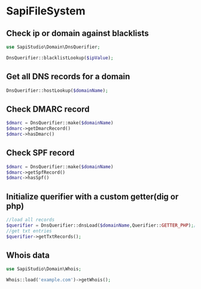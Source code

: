 # SapiFileSystem
## Check ip or domain against blacklists
```php
use SapiStudio\Domain\DnsQuerifier;

DnsQuerifier::blacklistLookup($ipValue);
```

## Get all DNS records for a domain
```php
DnsQuerifier::hostLookup($domainName);
```
## Check DMARC record
```php
$dmarc = DnsQuerifier::make($domainName)
$dmarc->getDmarcRecord()
$dmarc->hasDmarc()
```

## Check SPF record
```php
$dmarc = DnsQuerifier::make($domainName)
$dmarc->getSpfRecord()
$dmarc->hasSpf()
```

## Initialize querifier with a custom getter(dig or php)
```php
//load all records
$querifier = DnsQuerifier::dnsLoad($domainName,Querifier::GETTER_PHP);//or Querifier::GETTER_DIG
//get txt entries
$querifier->getTxtRecords();
```
## Whois data
```php
use SapiStudio\Domain\Whois;

Whois::load('example.com')->getWhois();
